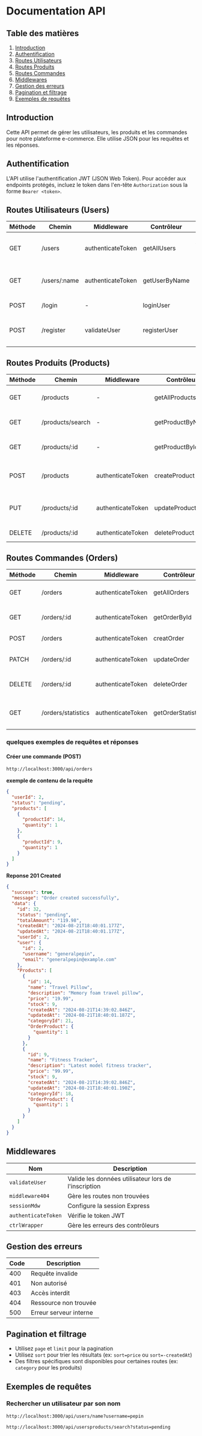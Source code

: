 # Documentation API

## Table des matières

1. [Introduction](#introduction)
2. [Authentification](#authentification)
3. [Routes Utilisateurs](#routes-utilisateurs)
4. [Routes Produits](#routes-produits)
5. [Routes Commandes](#routes-commandes)
6. [Middlewares](#middlewares)
7. [Gestion des erreurs](#gestion-des-erreurs)
8. [Pagination et filtrage](#pagination-et-filtrage)
9. [Exemples de requêtes](#exemples-de-requêtes)

## Introduction

Cette API permet de gérer les utilisateurs, les produits et les commandes pour notre plateforme e-commerce. Elle utilise JSON pour les requêtes et les réponses.

## Authentification

L'API utilise l'authentification JWT (JSON Web Token). Pour accéder aux endpoints protégés, incluez le token dans l'en-tête `Authorization` sous la forme `Bearer <token>`.

## Routes Utilisateurs (Users)

| Méthode | Chemin       | Middleware        | Contrôleur    | Description                            | Paramètres                      |
| ------- | ------------ | ----------------- | ------------- | -------------------------------------- | ------------------------------- |
| GET     | /users       | authenticateToken | getAllUsers   | Obtenir tous les utilisateurs (ADMIN)  | page, limit                     |
| GET     | /users/:name | authenticateToken | getUserByName | Obtenir un utilisateur par nom (ADMIN) | -                               |
| POST    | /login       | -                 | loginUser     | Connexion utilisateur                  | email, password                 |
| POST    | /register    | validateUser      | registerUser  | Inscription utilisateur                | username, email, password, role |

## Routes Produits (Products)

| Méthode | Chemin           | Middleware        | Contrôleur       | Description                   | Paramètres                         |
| ------- | ---------------- | ----------------- | ---------------- | ----------------------------- | ---------------------------------- |
| GET     | /products        | -                 | getAllProducts   | Obtenir tous les produits     | page, limit, sort, category        |
| GET     | /products/search | -                 | getProductByName | Rechercher un produit par nom | name                               |
| GET     | /products/:id    | -                 | getProductById   | Obtenir un produit par ID     | -                                  |
| POST    | /products        | authenticateToken | createProduct    | Créer un produit              | name, description, price, category |
| PUT     | /products/:id    | authenticateToken | updateProduct    | Mettre à jour un produit      | name, description, price, category |
| DELETE  | /products/:id    | authenticateToken | deleteProduct    | Supprimer un produit          | -                                  |

## Routes Commandes (Orders)

| Méthode | Chemin             | Middleware        | Contrôleur         | Description                            | Paramètres            |
| ------- | ------------------ | ----------------- | ------------------ | -------------------------------------- | --------------------- |
| GET     | /orders            | authenticateToken | getAllOrders       | Obtenir toutes les commandes           | page, limit, status   |
| GET     | /orders/:id        | authenticateToken | getOrderById       | Obtenir une commande par ID            | -                     |
| POST    | /orders            | authenticateToken | creatOrder         | Créer une commande                     | products, totalAmount |
| PATCH   | /orders/:id        | authenticateToken | updateOrder        | Mettre à jour une commande             | status                |
| DELETE  | /orders/:id        | authenticateToken | deleteOrder        | Supprimer une commande                 | -                     |
| GET     | /orders/statistics | authenticateToken | getOrderStatistics | Obtenir les statistiques des commandes | startDate, endDate    |

### quelques exemples de requêtes et réponses

#### Créer une commande (POST)

```bash
http://localhost:3000/api/orders
```

**exemple de contenu de la requête**

```json
{
  "userId": 2,
  "status": "pending",
  "products": [
    {
      "productId": 14,
      "quantity": 1
    },
    {
      "productId": 9,
      "quantity": 1
    }
  ]
}
```

**Reponse 201 Created**

```json
{
  "success": true,
  "message": "Order created successfully",
  "data": {
    "id": 32,
    "status": "pending",
    "totalAmount": "119.98",
    "createdAt": "2024-08-21T18:40:01.177Z",
    "updatedAt": "2024-08-21T18:40:01.177Z",
    "userId": 2,
    "user": {
      "id": 2,
      "username": "generalpepin",
      "email": "generalpepin@example.com"
    },
    "Products": [
      {
        "id": 14,
        "name": "Travel Pillow",
        "description": "Memory foam travel pillow",
        "price": "19.99",
        "stock": 9,
        "createdAt": "2024-08-21T14:39:02.846Z",
        "updatedAt": "2024-08-21T18:40:01.187Z",
        "categoryId": 21,
        "OrderProduct": {
          "quantity": 1
        }
      },
      {
        "id": 9,
        "name": "Fitness Tracker",
        "description": "Latest model fitness tracker",
        "price": "99.99",
        "stock": 9,
        "createdAt": "2024-08-21T14:39:02.846Z",
        "updatedAt": "2024-08-21T18:40:01.190Z",
        "categoryId": 18,
        "OrderProduct": {
          "quantity": 1
        }
      }
    ]
  }
}
```

## Middlewares

| Nom                 | Description                                          |
| ------------------- | ---------------------------------------------------- |
| `validateUser`      | Valide les données utilisateur lors de l'inscription |
| `middleware404`     | Gère les routes non trouvées                         |
| `sessionMdw`        | Configure la session Express                         |
| `authenticateToken` | Vérifie le token JWT                                 |
| `ctrlWrapper`       | Gère les erreurs des contrôleurs                     |

## Gestion des erreurs

| Code | Description            |
| ---- | ---------------------- |
| 400  | Requête invalide       |
| 401  | Non autorisé           |
| 403  | Accès interdit         |
| 404  | Ressource non trouvée  |
| 500  | Erreur serveur interne |

## Pagination et filtrage

- Utilisez `page` et `limit` pour la pagination
- Utilisez `sort` pour trier les résultats (ex: `sort=price` ou `sort=-createdAt`)
- Des filtres spécifiques sont disponibles pour certaines routes (ex: `category` pour les produits)

## Exemples de requêtes

### Rechercher un utilisateur par son nom

```bash
http://localhost:3000/api/users/name?username=pepin
```

```bash
http://localhost:3000/api/usersproducts/search?status=pending
```
